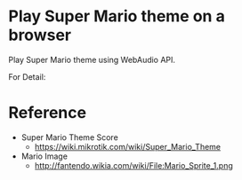 # Play Super Mario theme on a browser
Play Super Mario theme using WebAudio API.

For Detail: 

# Reference
* Super Mario Theme Score
    * https://wiki.mikrotik.com/wiki/Super_Mario_Theme
* Mario Image
    * http://fantendo.wikia.com/wiki/File:Mario_Sprite_1.png
